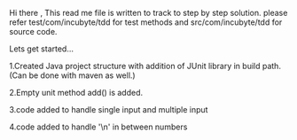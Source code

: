 Hi there ,
This read me file is written to track to step by step solution.
please refer test/com/incubyte/tdd for test methods and
src/com/incubyte/tdd for source code.

Lets get started...

1.Created Java project structure with addition of JUnit library in build path.
(Can be done with maven as well.)

2.Empty unit method add() is added.

3.code added to handle single input and multiple input

4.code added to handle '\n' in between numbers




